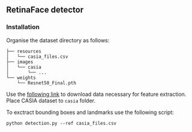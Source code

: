 ## RetinaFace detector

### Installation

Organise the dataset directory as follows:

``` Shell
├── resources
│   └── casia_files.csv
├── images
│   └── casia
│       └── ...
└── weights
    └── Resnet50_Final.pth
```

Use the [following link](https://drive.google.com/drive/folders/1Sb68JNN5hGnjOS65SgzTCE7QQoi1xaRq?usp=sharing) to download data necessary for feature extraction. Place CASIA dataset to ```casia``` folder.

To exctract bounding boxes and landmarks use the following script:

``` Shell
python detection.py --ref casia_files.csv
```